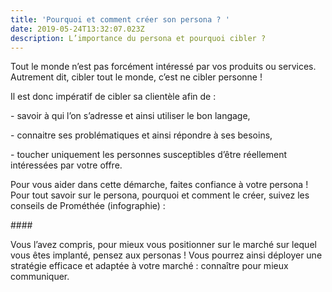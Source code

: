 ```yaml
---
title: 'Pourquoi et comment créer son persona ? '
date: 2019-05-24T13:32:07.023Z
description: L’importance du persona et pourquoi cibler ?
---
```

Tout le monde n’est pas forcément intéressé par vos produits ou services. Autrement dit, cibler tout le monde, c’est ne cibler personne ! 

Il est donc impératif de cibler sa clientèle afin de : 

\- savoir à qui l’on s’adresse et ainsi utiliser le bon langage, 

\- connaitre ses problématiques et ainsi répondre à ses besoins,

\- toucher uniquement les personnes susceptibles d’être réellement intéressées par votre offre. 

Pour vous aider dans cette démarche, faites confiance à votre persona ! Pour tout savoir sur le persona, pourquoi et comment le créer, suivez les conseils de Prométhée (infographie) : 

\####

Vous l’avez compris, pour mieux vous positionner sur le marché sur lequel vous êtes implanté, pensez aux personas ! Vous pourrez ainsi déployer une stratégie efficace et adaptée à votre marché : connaître pour mieux communiquer.
